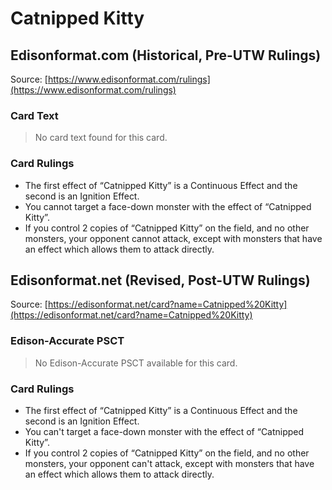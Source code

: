 # Catnipped Kitty

## Edisonformat.com (Historical, Pre-UTW Rulings)

Source: [https://www.edisonformat.com/rulings](https://www.edisonformat.com/rulings)

### Card Text

> No card text found for this card.

### Card Rulings

*   The first effect of “Catnipped Kitty” is a Continuous Effect and the second is an Ignition Effect.
*   You cannot target a face-down monster with the effect of “Catnipped Kitty”.
*   If you control 2 copies of “Catnipped Kitty” on the field, and no other monsters, your opponent cannot attack, except with monsters that have an effect which allows them to attack directly.

## Edisonformat.net (Revised, Post-UTW Rulings)

Source: [https://edisonformat.net/card?name=Catnipped%20Kitty](https://edisonformat.net/card?name=Catnipped%20Kitty)

### Edison-Accurate PSCT

> No Edison-Accurate PSCT available for this card.

### Card Rulings

*   The first effect of “Catnipped Kitty” is a Continuous Effect and the second is an Ignition Effect.
*   You can't target a face-down monster with the effect of “Catnipped Kitty”.
*   If you control 2 copies of “Catnipped Kitty” on the field, and no other monsters, your opponent can't attack, except with monsters that have an effect which allows them to attack directly.
            